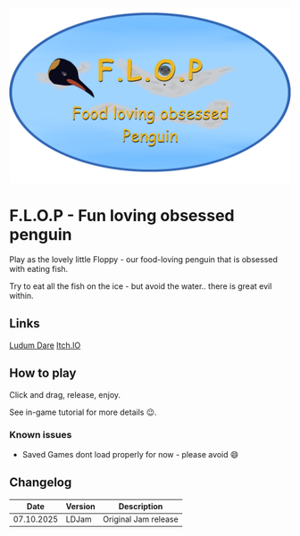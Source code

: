 ![Titel](https://github.com/Pentaworks-Group/ldjam58/blob/main/Data/Titel.png?raw=true)

# F.L.O.P - Fun loving obsessed penguin

Play as the lovely little Floppy - our food-loving penguin that is obsessed with eating fish.

Try to eat all the fish on the ice - but avoid the water.. there is great evil within.

## Links

[Ludum Dare](https://ldjam.com/events/ludum-dare/58/f-l-o-p)
[Itch.IO](https://pentaworks.itch.io/flop-ldjam-58)

## How to play
Click and drag, release, enjoy.

See in-game tutorial for more details :wink:.


### Known issues
* Saved Games dont load properly for now - please avoid :smile: 

## Changelog


|     Date   | Version | Description
|------------|---------|------------
|07.10.2025|LDJam|Original Jam release
